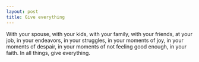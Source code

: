 ```yaml
---
layout: post
title: Give everything
---
```


With your spouse, with your kids, with your family, with your friends, at your job, in your endeavors, in your struggles, in your moments of joy, in your moments of despair, in your moments of not feeling good enough, in your faith. In all things, give everything.
